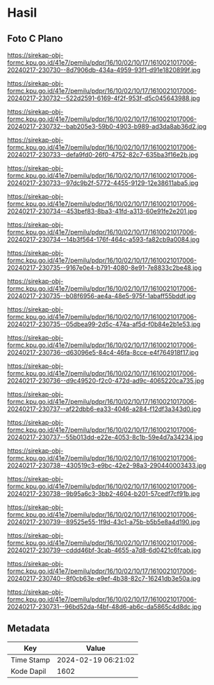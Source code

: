 # Hasil

## Foto C Plano

https://sirekap-obj-formc.kpu.go.id/41e7/pemilu/pdpr/16/10/02/10/17/1610021017006-20240217-230730--8d7906db-434a-4959-93f1-d91e1820899f.jpg

https://sirekap-obj-formc.kpu.go.id/41e7/pemilu/pdpr/16/10/02/10/17/1610021017006-20240217-230732--522d2591-6169-4f2f-953f-d5c045643988.jpg

https://sirekap-obj-formc.kpu.go.id/41e7/pemilu/pdpr/16/10/02/10/17/1610021017006-20240217-230732--bab205e3-59b0-4903-b989-ad3da8ab36d2.jpg

https://sirekap-obj-formc.kpu.go.id/41e7/pemilu/pdpr/16/10/02/10/17/1610021017006-20240217-230733--defa9fd0-26f0-4752-82c7-635ba3f16e2b.jpg

https://sirekap-obj-formc.kpu.go.id/41e7/pemilu/pdpr/16/10/02/10/17/1610021017006-20240217-230733--97dc9b2f-5772-4455-9129-12e38611aba5.jpg

https://sirekap-obj-formc.kpu.go.id/41e7/pemilu/pdpr/16/10/02/10/17/1610021017006-20240217-230734--453bef83-8ba3-41fd-a313-60e91fe2e201.jpg

https://sirekap-obj-formc.kpu.go.id/41e7/pemilu/pdpr/16/10/02/10/17/1610021017006-20240217-230734--14b3f564-176f-464c-a593-fa82cb9a0084.jpg

https://sirekap-obj-formc.kpu.go.id/41e7/pemilu/pdpr/16/10/02/10/17/1610021017006-20240217-230735--9167e0e4-b791-4080-8e91-7e8833c2be48.jpg

https://sirekap-obj-formc.kpu.go.id/41e7/pemilu/pdpr/16/10/02/10/17/1610021017006-20240217-230735--b08f6956-ae4a-48e5-975f-1abaff55bddf.jpg

https://sirekap-obj-formc.kpu.go.id/41e7/pemilu/pdpr/16/10/02/10/17/1610021017006-20240217-230735--05dbea99-2d5c-474a-af5d-f0b84e2b1e53.jpg

https://sirekap-obj-formc.kpu.go.id/41e7/pemilu/pdpr/16/10/02/10/17/1610021017006-20240217-230736--d63096e5-84c4-46fa-8cce-e4f764918f17.jpg

https://sirekap-obj-formc.kpu.go.id/41e7/pemilu/pdpr/16/10/02/10/17/1610021017006-20240217-230736--d9c49520-f2c0-472d-ad9c-4065220ca735.jpg

https://sirekap-obj-formc.kpu.go.id/41e7/pemilu/pdpr/16/10/02/10/17/1610021017006-20240217-230737--af22dbb6-ea33-4046-a284-f12df3a343d0.jpg

https://sirekap-obj-formc.kpu.go.id/41e7/pemilu/pdpr/16/10/02/10/17/1610021017006-20240217-230737--55b013dd-e22e-4053-8c1b-59e4d7a34234.jpg

https://sirekap-obj-formc.kpu.go.id/41e7/pemilu/pdpr/16/10/02/10/17/1610021017006-20240217-230738--430519c3-e9bc-42e2-98a3-290440003433.jpg

https://sirekap-obj-formc.kpu.go.id/41e7/pemilu/pdpr/16/10/02/10/17/1610021017006-20240217-230738--9b95a6c3-3bb2-4604-b201-57cedf7cf91b.jpg

https://sirekap-obj-formc.kpu.go.id/41e7/pemilu/pdpr/16/10/02/10/17/1610021017006-20240217-230739--89525e55-1f9d-43c1-a75b-b5b5e8a4d190.jpg

https://sirekap-obj-formc.kpu.go.id/41e7/pemilu/pdpr/16/10/02/10/17/1610021017006-20240217-230739--cddd46bf-3cab-4655-a7d8-6d0421c6fcab.jpg

https://sirekap-obj-formc.kpu.go.id/41e7/pemilu/pdpr/16/10/02/10/17/1610021017006-20240217-230740--8f0cb63e-e9ef-4b38-82c7-16241db3e50a.jpg

https://sirekap-obj-formc.kpu.go.id/41e7/pemilu/pdpr/16/10/02/10/17/1610021017006-20240217-230731--96bd52da-f4bf-48d6-ab6c-da5865c4d8dc.jpg


## Metadata

| Key        | Value               |
| ---------- | ------------------- |
| Time Stamp | 2024-02-19 06:21:02 |
| Kode Dapil | 1602                |



